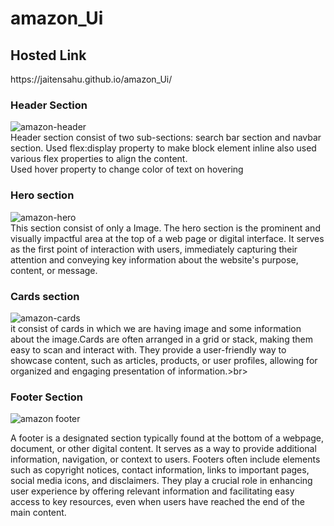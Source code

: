 # amazon_Ui
<h2>Hosted Link</h2>
https://jaitensahu.github.io/amazon_Ui/

<h3>Header Section</h3>

![amazon-header](https://github.com/jaitensahu/amazon_Ui/assets/127736781/bfc924e9-da6b-4961-90bf-879d69fe3927)
<br>
Header section consist of two sub-sections: search bar section and navbar section. Used flex:display property to make block element inline also used various flex properties to align the content.<br> Used hover property to change color of text on hovering<br>

<h3>Hero section</h3>

![amazon-hero](https://github.com/jaitensahu/amazon_Ui/assets/127736781/b01ca0ab-b005-4c9e-a975-33a0a785c387) <br>
 This section consist of only a Image. The hero section is the prominent and visually impactful area at the top of a web page or digital interface. It serves as the first point of interaction with users, immediately capturing their attention and conveying key information about the website's purpose, content, or message. 

 <h3>Cards section</h3>
 
 ![amazon-cards](https://github.com/jaitensahu/amazon_Ui/assets/127736781/ead0f15b-9445-4a4d-a02c-057d6a3e66a5)<br>
  it consist of cards in which we are having image and some information about the image.Cards are often arranged in a grid or stack, making them easy to scan and interact with. They provide a user-friendly way to showcase content, such as articles, products, or user profiles, allowing for organized and engaging presentation of information.>br>
 
 
 
 <h3> Footer Section</h3>
 
![amazon footer](https://github.com/jaitensahu/amazon_Ui/assets/127736781/84609141-cfbc-46a3-b63c-28a563fe821c)

A footer is a designated section typically found at the bottom of a webpage, document, or other digital content. It serves as a way to provide additional information, navigation, or context to users. Footers often include elements such as copyright notices, contact information, links to important pages, social media icons, and disclaimers. They play a crucial role in enhancing user experience by offering relevant information and facilitating easy access to key resources, even when users have reached the end of the main content.
